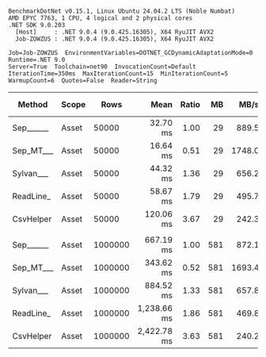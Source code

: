 ```

BenchmarkDotNet v0.15.1, Linux Ubuntu 24.04.2 LTS (Noble Numbat)
AMD EPYC 7763, 1 CPU, 4 logical and 2 physical cores
.NET SDK 9.0.203
  [Host]     : .NET 9.0.4 (9.0.425.16305), X64 RyuJIT AVX2
  Job-ZOWZUS : .NET 9.0.4 (9.0.425.16305), X64 RyuJIT AVX2

Job=Job-ZOWZUS  EnvironmentVariables=DOTNET_GCDynamicAdaptationMode=0  Runtime=.NET 9.0  
Server=True  Toolchain=net90  InvocationCount=Default  
IterationTime=350ms  MaxIterationCount=15  MinIterationCount=5  
WarmupCount=6  Quotes=False  Reader=String  

```
| Method    | Scope | Rows    | Mean        | Ratio | MB  | MB/s   | ns/row | Allocated  | Alloc Ratio |
|---------- |------ |-------- |------------:|------:|----:|-------:|-------:|-----------:|------------:|
| Sep______ | Asset | 50000   |    32.70 ms |  1.00 |  29 |  889.5 |  653.9 |   13.48 MB |        1.00 |
| Sep_MT___ | Asset | 50000   |    16.64 ms |  0.51 |  29 | 1748.0 |  332.8 |   13.53 MB |        1.00 |
| Sylvan___ | Asset | 50000   |    44.32 ms |  1.36 |  29 |  656.2 |  886.5 |   13.63 MB |        1.01 |
| ReadLine_ | Asset | 50000   |    58.67 ms |  1.79 |  29 |  495.7 | 1173.4 |   99.74 MB |        7.40 |
| CsvHelper | Asset | 50000   |   120.06 ms |  3.67 |  29 |  242.3 | 2401.2 |   13.64 MB |        1.01 |
|           |       |         |             |       |     |        |        |            |             |
| Sep______ | Asset | 1000000 |   667.19 ms |  1.00 | 581 |  872.1 |  667.2 |  260.41 MB |        1.00 |
| Sep_MT___ | Asset | 1000000 |   343.62 ms |  0.52 | 581 | 1693.4 |  343.6 |  269.07 MB |        1.03 |
| Sylvan___ | Asset | 1000000 |   884.52 ms |  1.33 | 581 |  657.8 |  884.5 |  260.57 MB |        1.00 |
| ReadLine_ | Asset | 1000000 | 1,238.66 ms |  1.86 | 581 |  469.8 | 1238.7 | 1991.05 MB |        7.65 |
| CsvHelper | Asset | 1000000 | 2,422.78 ms |  3.63 | 581 |  240.2 | 2422.8 |  260.58 MB |        1.00 |
